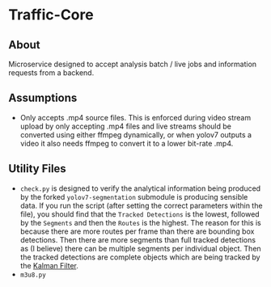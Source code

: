 # Traffic-Core

## About

Microservice designed to accept analysis batch / live jobs and information
requests from a backend.

## Assumptions

- Only accepts .mp4 source files. This is enforced during video stream
  upload by only accepting .mp4 files and live streams should be converted
  using either ffmpeg dynamically, or when yolov7 outputs a video it
  also needs ffmpeg to convert it to a lower bit-rate .mp4.

## Utility Files

- `check.py` is designed to verify the analytical information being
  produced by the forked `yolov7-segmentation` submodule is producing
  sensible data. If you run the script (after setting the correct
  parameters within the file), you should find that the `Tracked Detections`
  is the lowest, followed by the `Segments` and then the `Routes` is the
  highest. The reason for this is because there are more routes per frame
  than there are bounding box detections. Then there are more segments
  than full tracked detections as (I believe) there can be multiple segments
  per individual object. Then the tracked detections are complete objects
  which are being tracked by the [Kalman Filter](https://en.wikipedia.org/wiki/Kalman_filter).
- `m3u8.py`